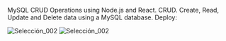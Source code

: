 
MySQL CRUD Operations using Node.js and React. CRUD. Create, Read, Update and Delete data using a MySQL database. 
Deploy: 


![Selección_002](https://user-images.githubusercontent.com/101005998/219973802-c51b521c-26e7-44ec-b9d5-02034e30d48a.png)
![Selección_002](https://user-images.githubusercontent.com/101005998/219973830-64edafcd-5ad7-46df-870c-bc97ed3869c7.png)
